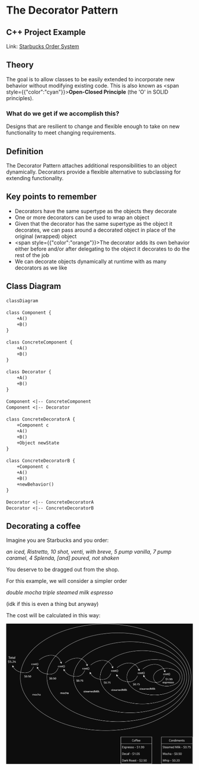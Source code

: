 # The Decorator Pattern

## C++ Project Example
Link: [Starbucks Order System](../Code/DecoratorPattern/)

## Theory

The goal is to allow classes to be easily extended to incorporate new behavior without modifying existing code. This is also known as <span style={{"color":"cyan"}}>**Open-Closed Principle**</span> (the 'O' in SOLID principles).

### What do we get if we accomplish this?
Designs that are resilient to change and flexible enough to take on new functionality to meet changing requirements.

## Definition
The Decorator Pattern attaches additional responsibilities to an object dynamically. Decorators provide a flexible alternative to subclassing for extending functionality.

## Key points to remember
- Decorators have the same supertype as the objects they decorate
- One or more decorators can be used to wrap an object
- Given that the decorator has the same supertype as the object it decorates, we can pass around a decorated object in place of the original (wrapped) object
- <span style={{"color":"orange"}}>The decorator adds its own behavior either before and/or after delegating to the object it decorates to do the rest of the job</span>
- We can decorate objects dynamically at runtime with as many decorators as we like

## Class Diagram
```mermaid
classDiagram

class Component {
    +A()
    +B()
}

class ConcreteComponent {
    +A()
    +B()
}

class Decorator {
    +A()
    +B()
}

Component <|-- ConcreteComponent
Component <|-- Decorator

class ConcreteDecoratorA {
    +Component c
    +A()
    +B()
    +Object newState
}

class ConcreteDecoratorB {
    +Component c
    +A()
    +B()
    +newBehavior()
}

Decorator <|-- ConcreteDecoratorA
Decorator <|-- ConcreteDecoratorB
```

## Decorating a coffee

Imagine you are Starbucks and you order:

*an iced, Ristretto, 10 shot, venti, with breve, 5 pump vanilla, 7 pump caramel, 4 Splenda, [and] poured, not shaken*

You deserve to be dragged out from the shop.

For this example, we will consider a simpler order

*double mocha triple steamed milk espresso*

(idk if this is even a thing but anyway)

The cost will be calculated in this way:

![Decorating Coffee](../public/DecoratingCoffee.png)